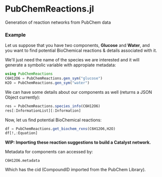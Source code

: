 # PubChemReactions.jl
Generation of reaction networks from PubChem data

### Example
Let us suppose that you have two components, **Glucose** and **Water**, and you want to find potential BioChemical reactions & details associated with it.

We'll just need the name of the species we are interested and it will generate a symbolic variable with appropiate metadata:

```julia
using PubChemReactions
C6H12O6 = PubChemReactions.gen_sym("glucose")
H2O = PubChemReactions.gen_sym("water")
```

We can have some details about our components as well (returns a JSON Object currently):

```julia
res = PubChemReactions.species_info(C6H12O6)
res[:InformationList][:Information]
```
Now, let us find potential BioChemical reactions:

```julia
df = PubChemReactions.get_biochem_rxns(C6H12O6,H2O)
df[!,:Equation]
```

**WIP: Importing these reaction suggestions to build a Catalyst network.**

Metadata for components can accessed by: 
```
C6H12O6.metadata
```
Which has the cid (CompoundID imported from the PubChem Library).
